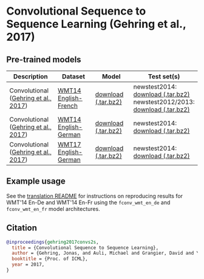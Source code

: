 # Convolutional Sequence to Sequence Learning (Gehring et al., 2017)

## Pre-trained models

Description | Dataset | Model | Test set(s)
---|---|---|---
Convolutional <br> ([Gehring et al., 2017](https://arxiv.org/abs/1705.03122)) | [WMT14 English-French](http://statmt.org/wmt14/translation-task.html#Download) | [download (.tar.bz2)](https://dl.fbaipublicfiles.com/kairseq/models/wmt14.v2.en-fr.fconv-py.tar.bz2) | newstest2014: <br> [download (.tar.bz2)](https://dl.fbaipublicfiles.com/kairseq/data/wmt14.v2.en-fr.newstest2014.tar.bz2) <br> newstest2012/2013: <br> [download (.tar.bz2)](https://dl.fbaipublicfiles.com/kairseq/data/wmt14.v2.en-fr.ntst1213.tar.bz2)
Convolutional <br> ([Gehring et al., 2017](https://arxiv.org/abs/1705.03122)) | [WMT14 English-German](http://statmt.org/wmt14/translation-task.html#Download) | [download (.tar.bz2)](https://dl.fbaipublicfiles.com/kairseq/models/wmt14.en-de.fconv-py.tar.bz2) | newstest2014: <br> [download (.tar.bz2)](https://dl.fbaipublicfiles.com/kairseq/data/wmt14.en-de.newstest2014.tar.bz2)
Convolutional <br> ([Gehring et al., 2017](https://arxiv.org/abs/1705.03122)) | [WMT17 English-German](http://statmt.org/wmt17/translation-task.html#Download) | [download (.tar.bz2)](https://dl.fbaipublicfiles.com/kairseq/models/wmt17.v2.en-de.fconv-py.tar.bz2) | newstest2014: <br> [download (.tar.bz2)](https://dl.fbaipublicfiles.com/kairseq/data/wmt17.v2.en-de.newstest2014.tar.bz2)

## Example usage

See the [translation README](../translation/README.md) for instructions on reproducing results for WMT'14 En-De and
WMT'14 En-Fr using the `fconv_wmt_en_de` and `fconv_wmt_en_fr` model architectures.

## Citation

```bibtex
@inproceedings{gehring2017convs2s,
  title = {Convolutional Sequence to Sequence Learning},
  author = {Gehring, Jonas, and Auli, Michael and Grangier, David and Yarats, Denis and Dauphin, Yann N},
  booktitle = {Proc. of ICML},
  year = 2017,
}
```
